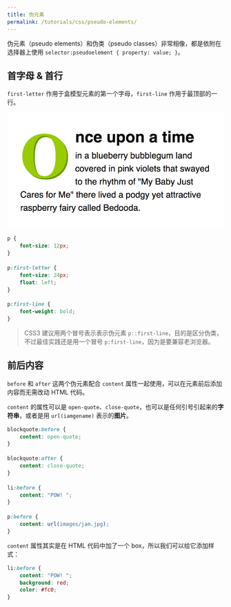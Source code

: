 ```yaml
---
title: 伪元素
permalink: /tutorials/css/pseudo-elements/
---
```


伪元素（pseudo elements）和伪类（pseudo classes）非常相像，都是依附在选择器上使用 `selector:pseudoelement { property: value; }`。

## 首字母 & 首行

`first-letter` 作用于盒模型元素的第一个字母，`first-line` 作用于最顶部的一行。

![](/assets/images/css/firstLetterFirstLine.png)

```css
p {
    font-size: 12px;
}

p:first-letter {
    font-size: 24px;
    float: left;
}

p:first-line {
    font-weight: bold;
}
```

> CSS3 建议用两个冒号表示表示伪元素 `p::first-line`，目的是区分伪类，不过最佳实践还是用一个冒号 `p:first-line`，因为是要兼容老浏览器。

## 前后内容

`before` 和 `after` 这两个伪元素配合 `content` 属性一起使用，可以在元素前后添加内容而无需改动 HTML 代码。

`content` 的属性可以是 `open-quote`、`close-quote`，也可以是任何引号引起来的**字符串**，或者是用 `url(iamgename)` 表示的**图片**。

```css
blockquote:before {
    content: open-quote;
}

blockquote:after {
    content: close-quote;
}

li:before {
    content: "POW! ";
}

p:before {
    content: url(images/jam.jpg);
}
```

`content` 属性其实是在 HTML 代码中加了一个 box，所以我们可以给它添加样式：

```css
li:before {
    content: "POW! ";
    background: red;
    color: #fc0;
}
```